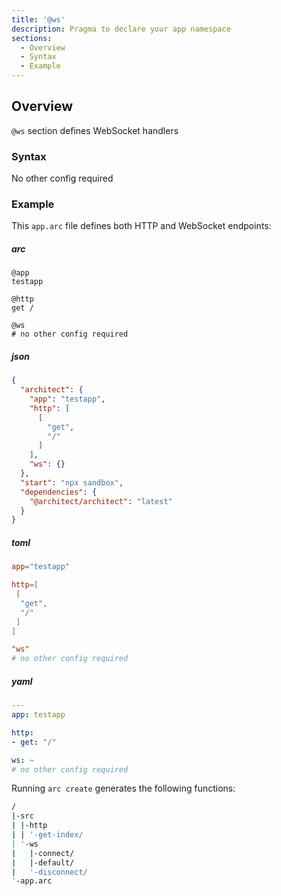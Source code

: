 ```yaml
---
title: '@ws'
description: Pragma to declare your app namespace
sections:
  - Overview
  - Syntax
  - Example
---
```


## Overview

`@ws` section defines WebSocket handlers


### Syntax

No other config required

### Example

This `app.arc` file defines both HTTP and WebSocket endpoints:

<arc-tab-bar>

<arc-tab label=arc>

  <h5>arc</h5>

  <div slot=content>

```arc
@app
testapp

@http
get /

@ws
# no other config required

```

  </div>

<arc-tab>

<arc-tab label=json>

  <h5>json</h5>

  <div slot=content>

```json
{
  "architect": {
    "app": "testapp",
    "http": [
      [
        "get",
        "/"
      ]
    ],
    "ws": {}
  },
  "start": "npx sandbox",
  "dependencies": {
    "@architect/architect": "latest"
  }
}
```

  </div>

<arc-tab>

<arc-tab label=toml>

  <h5>toml</h5>

  <div slot=content>

```toml
app="testapp"

http=[
 [
  "get",
  "/"
 ]
]

"ws"
# no other config required
```

  </div>

<arc-tab>

<arc-tab>

<arc-tab label=yaml>

  <h5>yaml</h5>

  <div slot=content>

```yml
---
app: testapp

http:
- get: "/"

ws: ~
# no other config required
```

  </div>

<arc-tab>

<arc-tab-bar>

Running `arc create` generates the following functions:

```bash
/
|-src
| |-http
| | '-get-index/
| '-ws
|   |-connect/
|   |-default/
|   '-disconnect/
'-app.arc
```

